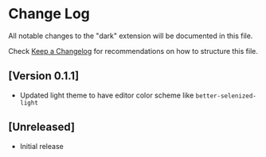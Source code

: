 # Change Log

All notable changes to the "dark" extension will be documented in this file.

Check [Keep a Changelog](http://keepachangelog.com/) for recommendations on how to structure this file.

## [Version 0.1.1]

- Updated light theme to have editor color scheme like `better-selenized-light`

## [Unreleased]

- Initial release
